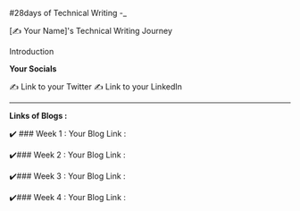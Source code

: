 #28days of Technical Writing
-_

[✍️ Your Name]'s Technical Writing Journey

Introduction


**Your Socials**

✍️ Link to your Twitter
✍️ Link to your LinkedIn

___

**Links of Blogs :**

✔️ ### Week 1 :
Your Blog Link :

✔️### Week 2 :
Your Blog Link :

✔️### Week 3 :
Your Blog Link :

✔️### Week 4 :
Your Blog Link :


